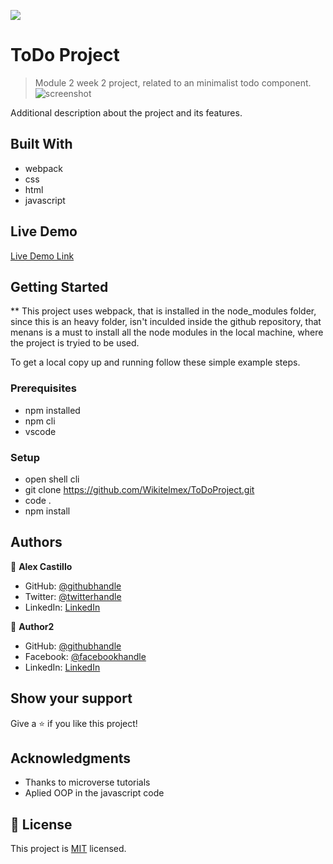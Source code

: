 ![](https://img.shields.io/badge/Microverse-blueviolet)

# ToDo Project

> Module 2 week 2 project, related to an minimalist todo component.
> ![screenshot](https://user-images.githubusercontent.com/59240486/134375861-dd71b9d8-82fb-42ed-97c2-bee8359ba393.png)

Additional description about the project and its features.

## Built With

- webpack
- css
- html
- javascript

## Live Demo

[Live Demo Link](https://wikitelmex.github.io/ToDoProject/)


## Getting Started

** This project uses webpack, that is installed in the node_modules folder, since this is an heavy folder, isn't inculded inside the github repository, that menans is a must to install all the node modules in the local machine, where the project is tryied to be used.


To get a local copy up and running follow these simple example steps.

### Prerequisites
- npm installed
- npm cli
- vscode

### Setup
- open shell cli
- git clone https://github.com/Wikitelmex/ToDoProject.git
- code .
- npm install

## Authors

👤 **Alex Castillo**

- GitHub: [@githubhandle](https://github.com/githubhandle)
- Twitter: [@twitterhandle](https://twitter.com/twitterhandle)
- LinkedIn: [LinkedIn](https://linkedin.com/in/linkedinhandle)

👤 **Author2**

- GitHub: [@githubhandle](https://github.com/Wikitelmex)
- Facebook: [@facebookhandle](https://www.facebook.com/alex.wikitelmex/)
- LinkedIn: [LinkedIn](https://www.linkedin.com/in/alejandro-castillo-6849131a9/)

## Show your support

Give a ⭐️ if you like this project!

## Acknowledgments

- Thanks to microverse tutorials
- Aplied OOP in the javascript code

## 📝 License

This project is [MIT](./MIT.md) licensed.
